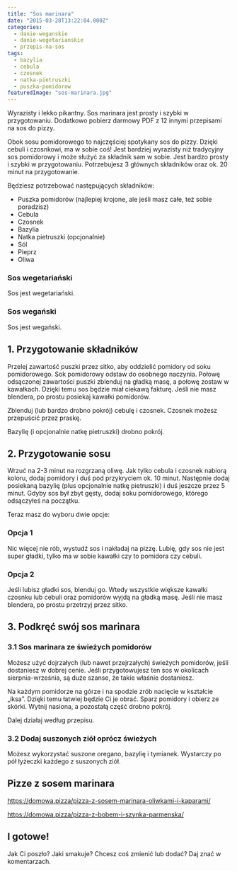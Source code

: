 ```yaml
---
title: "Sos marinara"
date: "2015-03-28T13:22:04.000Z"
categories: 
  - danie-weganskie
  - danie-wegetarianskie
  - przepis-na-sos
tags: 
  - bazylia
  - cebula
  - czosnek
  - natka-pietruszki
  - puszka-pomidorow
featuredImage: "sos-marinara.jpg"
---
```


Wyrazisty i lekko pikantny. Sos marinara jest prosty i szybki w przygotowaniu. Dodatkowo pobierz darmowy PDF z 12 innymi przepisami na sos do pizzy.

Obok sosu pomidorowego to najczęściej spotykany sos do pizzy. Dzięki cebuli i czosnkowi, ma w sobie coś! Jest bardziej wyrazisty niż tradycyjny sos pomidorowy i może służyć za składnik sam w sobie. Jest bardzo prosty i szybki w przygotowaniu. Potrzebujesz 3 głównych składników oraz ok. 20 minut na przygotowanie.

Będziesz potrzebować następujących składników:

- Puszka pomidorów (najlepiej krojone, ale jeśli masz całe, też sobie poradzisz)
- Cebula
- Czosnek
- Bazylia
- Natka pietruszki (opcjonalnie)
- Sól
- Pieprz
- Oliwa

### Sos wegetariański

Sos jest wegetariański.

### Sos wegański

Sos jest wegański.

## 1\. Przygotowanie składników

Przelej zawartość puszki przez sitko, aby oddzielić pomidory od soku pomidorowego. Sok pomidorowy odstaw do osobnego naczynia. Połowę odsączonej zawartości puszki zblenduj na gładką masę, a połowę zostaw w kawałkach. Dzięki temu sos będzie miał ciekawą fakturę. Jeśli nie masz blendera, po prostu posiekaj kawałki pomidorów.

Zblenduj (lub bardzo drobno pokrój) cebulę i czosnek. Czosnek możesz przepuścić przez praskę.

Bazylię (i opcjonalnie natkę pietruszki) drobno pokrój.

## 2\. Przygotowanie sosu

Wrzuć na 2-3 minut na rozgrzaną oliwę. Jak tylko cebula i czosnek nabiorą koloru, dodaj pomidory i duś pod przykryciem ok. 10 minut. Następnie dodaj posiekaną bazylię (plus opcjonalnie natkę pietruszki) i duś jeszcze przez 5 minut. Gdyby sos był zbyt gęsty, dodaj soku pomidorowego, którego odsączyłeś na początku.

Teraz masz do wyboru dwie opcje:

### Opcja 1

Nic więcej nie rób, wystudź sos i nakładaj na pizzę. Lubię, gdy sos nie jest super gładki, tylko ma w sobie kawałki czy to pomidora czy cebuli.

### Opcja 2

Jeśli lubisz gładki sos, blenduj go. Wtedy wszystkie większe kawałki czosnku lub cebuli oraz pomidorów wyjdą na gładką masę. Jeśli nie masz blendera, po prostu przetrzyj przez sitko.

## 3\. Podkręć swój sos marinara

### 3.1 Sos marinara ze świeżych pomidorów

Możesz użyć dojrzałych (lub nawet przejrzałych) świeżych pomidorów, jeśli dostaniesz w dobrej cenie. Jeśli przygotowujesz ten sos w okolicach sierpnia-września, są duże szanse, że takie właśnie dostaniesz.

Na każdym pomidorze na górze i na spodzie zrób nacięcie w kształcie „iksa”. Dzięki temu łatwiej będzie Ci je obrać. Sparz pomidory i obierz ze skórki. Wytnij nasiona, a pozostałą część drobno pokrój.

Dalej działaj według przepisu.

### 3.2 Dodaj suszonych ziół oprócz świeżych

Możesz wykorzystać suszone oregano, bazylię i tymianek. Wystarczy po pół łyżeczki każdego z suszonych ziół.

## Pizze z sosem marinara

https://domowa.pizza/pizza-z-sosem-marinara-oliwkami-i-kaparami/

https://domowa.pizza/pizza-z-bobem-i-szynka-parmenska/

## I gotowe!

Jak Ci poszło? Jaki smakuje? Chcesz coś zmienić lub dodać? Daj znać w komentarzach.
